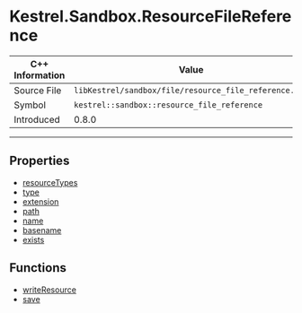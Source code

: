 
# Kestrel.Sandbox.ResourceFileReference

| C++ Information | Value |
| --- | --- |
| Source File | `libKestrel/sandbox/file/resource_file_reference.hpp` |
| Symbol | `kestrel::sandbox::resource_file_reference` |
| Introduced | 0.8.0 |


---

## Properties

 - [resourceTypes](resourceTypes.md)
 - [type](type.md)
 - [extension](extension.md)
 - [path](path.md)
 - [name](name.md)
 - [basename](basename.md)
 - [exists](exists.md)

## Functions

 - [writeResource](writeResource.md)
 - [save](save.md)

